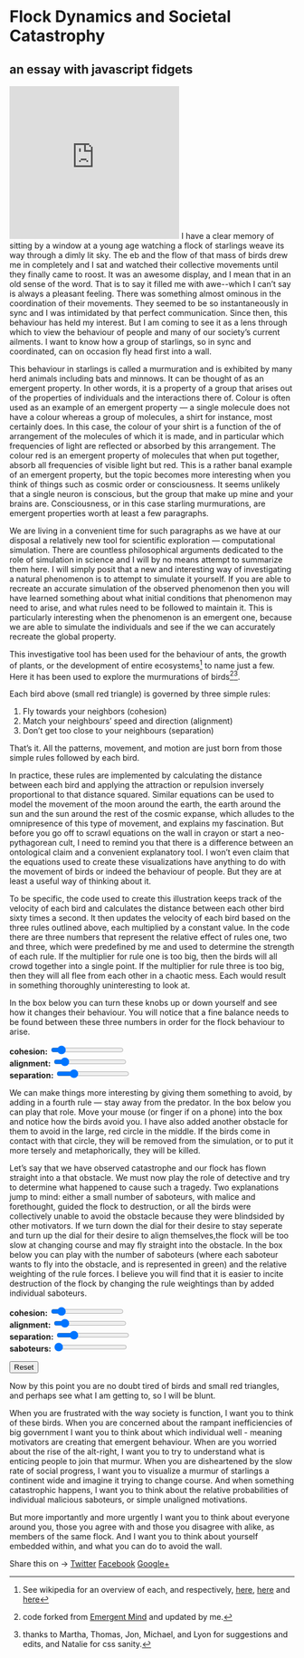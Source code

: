 
# Flock Dynamics and Societal Catastrophy 
## an essay with javascript fidgets 
<link rel="shortcut icon" href="images/favicon.ico">
<script src="./simulation/application.js"></script>
<link href="./simulation/boids.css" media="screen" rel="stylesheet">
<script src="./simulation/canvas_init.js"></script>
<script src="./simulation/vector.js"></script>
<script src="./simulation/boid.js"></script>
<script src="./simulation/simulation.js"></script>
<script src="./simulation/boids.js"></script>
<script src="./simulation/obstacle.js"></script>
<iframe src="https://giphy.com/embed/o9QZ9O8CmdZAs" height="270" frameBorder="0" class="giphy-embed" allowFullScreen></iframe>
I have a clear memory of sitting by a window at a young age watching a flock of starlings weave its way through a dimly lit sky. The eb and the flow of that mass of birds drew me in completely and I sat and watched their collective movements until they finally came to roost. It was an awesome display, and I mean that in an old sense of the word. That is to say it filled me with awe--which I can’t say is always a pleasant feeling. There was something almost ominous in the coordination of their movements. They seemed to be so instantaneously in sync and I was intimidated by that perfect communication. Since then, this behaviour has held my interest. But I am coming to see it as a lens through which to view the behaviour of people and many of our society’s current ailments. I want to know how a group of starlings, so in sync and coordinated, can on occasion fly head first into a wall.

This behaviour in starlings is called a murmuration and is exhibited by many herd animals including bats and minnows. It can be thought of as an emergent property. In other words, it is a property of a group that arises out of the properties of individuals and the interactions there of. Colour is often used as an example of an emergent property — a single molecule does not have a colour whereas a group of molecules, a shirt for instance, most certainly does. In this case, the colour of your shirt is a function of the of arrangement of the molecules of which it is made, and in particular which frequencies of light are reflected or absorbed by this arrangement. The colour red is an emergent property of molecules that when put together, absorb all frequencies of visible light but red. This is a rather banal example of an emergent property, but the topic becomes more interesting when you think of things such as cosmic order or consciousness. It seems unlikely that a single neuron is conscious, but the group that make up mine and your brains are. Consciousness, or in this case starling murmurations, are emergent properties worth at least a few paragraphs.

<canvas id="boids1" class="unselectable"></canvas>

We are living in a convenient time for such paragraphs as we have at our disposal a relatively new tool for scientific exploration — computational simulation. There are countless philosophical arguments dedicated to the role of simulation in science and I will by no means attempt to summarize them here. I will simply posit that a new and interesting way of investigating a natural phenomenon is to attempt to simulate it yourself. If you are able to recreate an accurate simulation of the observed phenomenon then you will have learned something about what initial conditions that phenomenon may need to arise, and what rules need to be followed to maintain it. This is particularly interesting when the phenomenon is an emergent one, because we are able to simulate the individuals and see if the we can accurately recreate the global property.

This investigative tool has been used for the behaviour of ants, the growth of plants, or the development of entire ecosystems[^1] to name just a few. Here it has been used to explore the murmurations of birds[^2][^3].

[^1]:See wikipedia for an overview of each, and respectively, [here](https://en.wikipedia.org/wiki/Artificial_ants), [here](https://en.wikipedia.org/wiki/Simulated_growth_of_plants) and [here](ttps://en.wikipedia.org/wiki/Ecosystem_model)
[^2]:code forked from [Emergent Mind](http://www.emergentmind.com/boids) and updated by me.
[^3]: thanks to Martha, Thomas, Jon, Michael, and Lyon for suggestions and edits, and Natalie for css sanity. 

Each bird above (small red triangle) is governed by three simple rules:
1. Fly towards your neighbors (cohesion)
2. Match your neighbours’ speed and direction (alignment)
3. Don’t get too close to your neighbours (separation)

That’s it. All the patterns, movement, and motion are just born from those simple rules followed by each bird.

In practice, these rules are implemented by calculating the distance between each bird and applying the attraction or repulsion inversely proportional to that distance squared. Similar equations can be used to model the movement of the moon around the earth, the earth around the sun and the sun around the rest of the cosmic expanse, which alludes to the omnipresence of this type of movement, and explains my fascination. But before you go off to scrawl equations on the wall in crayon or start a neo-pythagorean cult, I need to remind you that there is a difference between an ontological claim and a convenient explanatory tool. I won’t even claim that the equations used to create these visualizations have anything to do with the movement of birds or indeed the behaviour of people. But they are at least a useful way of thinking about it.

To be specific, the code used to create this illustration keeps track of the velocity of each bird and calculates the distance between each other bird sixty times a second. It then updates the velocity of each bird based on the three rules outlined above, each multiplied by a constant value. In the code there are three numbers that represent the relative effect of rules one, two and three, which were predefined by me and used to determine the strength of each rule. If the multiplier for rule one is too big, then the birds will all crowd together into a single point. If the multiplier for rule three is too big, then they will all flee from each other in a chaotic mess. Each would result in something thoroughly uninteresting to look at.

In the box below you can turn these knobs up or down yourself and see how it changes their behaviour. You will notice that a fine balance needs to be found between these three numbers in order for the flock behaviour to arise.

<form name = "params" id = "params" >
    <text><b> cohesion: </b></text> <input id="cohesionMultiplier_boids2" input type="range" name="cohesionMultiplier" min="0" max="10" value="1" step="0.1" class="slider"/>
    <br>
     <text><b> alignment: </b></text> <input id="alignmentMultiplier_boids2" input type="range" name="alignmentMultiplier" min="0" max="10" value="1" step="0.1" class="slider"/>
    <br>
    <text><b> separation: </b></text> <input id="separationMultiplier_boids2" input type="range" name="separationMultiplier" min="0" max="10" value="2" step="0.1" class="slider"/>
    <br>
</form>	
<canvas id="boids2" class="unselectable"></canvas>

We can make things more interesting by giving them something to avoid, by adding in a fourth rule — stay away from the predator. In the box below you can play that role. Move your mouse (or finger if on a phone) into the box and notice how the birds avoid you. I have also added another obstacle for them to avoid in the large, red circle in the middle. If the birds come in contact with that circle, they will be removed from the simulation, or to put it more tersely and metaphorically, they will be killed.

Let’s say that we have observed catastrophe and our flock has flown straight into a that obstacle. We must now play the role of detective and try to determine what happened to cause such a tragedy. Two explanations jump to mind: either a small number of saboteurs, with malice and forethought, guided the flock to destruction, or all the birds were collectively unable to avoid the obstacle because they were blindsided by other motivators. If we turn down the dial for their desire to stay seperate and turn up the dial for their desire to align themselves,the flock will be too slow at changing course and may fly straight into the obstacle. In the box below you can play with the number of saboteurs (where each saboteur wants to fly into the obstacle, and is represented in green) and the relative weighting of the rule forces. I believe you will find that it is easier to incite destruction of the flock by changing the rule weightings than by added individual saboteurs.


<form name = "params" id = "params" >
    <text><b> cohesion: </b></text> <input id="cohesionMultiplier_boids4" input type="range" name="cohesionMultiplier" min="0" max="10" value="1" step="0.1" class="slider"/>
    <br>
    <text><b> alignment: </b></text> <input id="alignmentMultiplier_boids4" input type="range" name="alignmentMultiplier" min="0" max="10" value="1" step="0.1" class="slider"/>
    <br>
    <text><b> separation: </b></text> <input id="separationMultiplier_boids4" input type="range" name="separationMultiplier" min="0" max="10" value="2" step="0.1" class="slider"/>
    <br>
    <text><b> saboteurs: </b></text> <input id="num_sabateurs_boids4" input type="range" name="num_sabateurs" min="0" max="50" value="0" step="1" class="slider"/>
    <br>
</form>	
<button id="reset_button_boids4" class="btn">Reset</button>
<canvas id="boids4" class="unselectable"></canvas>

Now by this point you are no doubt tired of birds and small red triangles, and perhaps see what I am getting to, so I will be blunt.

When you are frustrated with the way society is function, I want you to think of these birds. When you are concerned about the rampant inefficiencies of big government I want you to think about which individual well - meaning motivators are creating that emergent behaviour. When are you worried about the rise of the alt-right, I want you to try to understand what is enticing people to join that murmur. When you are disheartened by the slow rate of social progress, I want you to visualize a murmur of starlings a continent wide and imagine it trying to change course. And when something catastrophic happens, I want you to think about the relative probabilities of individual malicious saboteurs, or simple unaligned motivations.

But more importantly and more urgently I want you to think about everyone around you, those you agree with and those you disagree with alike, as members of the same flock. And I want you to think about yourself embedded within, and what you can do to avoid the wall.



<div class="share-page">
    Share this on &rarr;
    <a href="https://twitter.com/intent/tweet?text={{ page.title }}&url={{ site.github.url }}&via={{ site.twitter_username }}&related={{ site.twitter_username }}" rel="nofollow" target="_blank" title="Share on Twitter">Twitter</a>
    <a href="https://facebook.com/sharer.php?u={{ site.github.url }}" rel="nofollow" target="_blank" title="Share on Facebook">Facebook</a>
    <a href="https://plus.google.com/share?url={{ site.github.url }}" rel="nofollow" target="_blank" title="Share on Google+">Google+</a>
</div>
